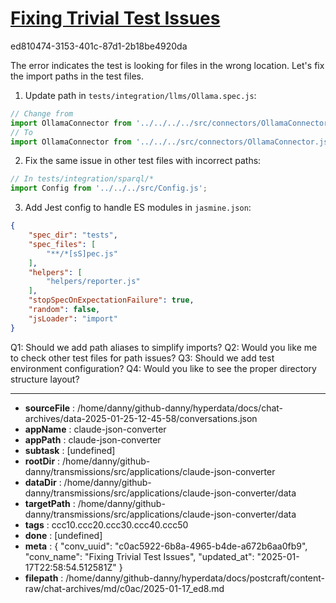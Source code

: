 # [Fixing Trivial Test Issues](https://claude.ai/chat/c0ac5922-6b8a-4965-b4de-a672b6aa0fb9)

ed810474-3153-401c-87d1-2b18be4920da

 The error indicates the test is looking for files in the wrong location. Let's fix the import paths in the test files.

1. Update path in `tests/integration/llms/Ollama.spec.js`:
```javascript
// Change from
import OllamaConnector from '../../../../src/connectors/OllamaConnector.js';
// To
import OllamaConnector from '../../../src/connectors/OllamaConnector.js';
```

2. Fix the same issue in other test files with incorrect paths:
```javascript
// In tests/integration/sparql/*
import Config from '../../../src/Config.js';
```

3. Add Jest config to handle ES modules in `jasmine.json`:
```json
{
    "spec_dir": "tests",
    "spec_files": [
        "**/*[sS]pec.js"
    ],
    "helpers": [
        "helpers/reporter.js"
    ],
    "stopSpecOnExpectationFailure": true,
    "random": false,
    "jsLoader": "import"
}
```

Q1: Should we add path aliases to simplify imports?
Q2: Would you like me to check other test files for path issues?
Q3: Should we add test environment configuration?
Q4: Would you like to see the proper directory structure layout?

---

* **sourceFile** : /home/danny/github-danny/hyperdata/docs/chat-archives/data-2025-01-25-12-45-58/conversations.json
* **appName** : claude-json-converter
* **appPath** : claude-json-converter
* **subtask** : [undefined]
* **rootDir** : /home/danny/github-danny/transmissions/src/applications/claude-json-converter
* **dataDir** : /home/danny/github-danny/transmissions/src/applications/claude-json-converter/data
* **targetPath** : /home/danny/github-danny/transmissions/src/applications/claude-json-converter/data
* **tags** : ccc10.ccc20.ccc30.ccc40.ccc50
* **done** : [undefined]
* **meta** : {
  "conv_uuid": "c0ac5922-6b8a-4965-b4de-a672b6aa0fb9",
  "conv_name": "Fixing Trivial Test Issues",
  "updated_at": "2025-01-17T22:58:54.512581Z"
}
* **filepath** : /home/danny/github-danny/hyperdata/docs/postcraft/content-raw/chat-archives/md/c0ac/2025-01-17_ed8.md